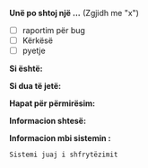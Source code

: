 **Unë po shtoj një ...**  (Zgjidh me "x")
- [ ] raportim për bug 
- [ ] Kërkësë 
- [ ] pyetje

**Si është:**
<!-- Përshkruani si është situata -->

**Si dua të jetë:**
<!-- Përshkruani se si duhet të jetë nëse nuk do të kishte bug -->

**Hapat për përmirësim:**
<!-- Nëse mundesh mund ta ilustrosh me një shembull, tregoni hapat që duhet të ndërmerren. -->



**Informacion shtesë:**
<!-- Listoni çdo informacion shtesë që është i rëndësishëm për problemin.  -->

**Informacion mbi sistemin :** 

<!-- Shto informacion mbi sistemin ku është gjetur bug.-->

```
Sistemi juaj i shfrytëzimit
```


